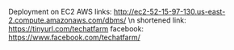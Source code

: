 Deployment on EC2 AWS
links: http://ec2-52-15-97-130.us-east-2.compute.amazonaws.com/dbms/ \n
shortened link: https://tinyurl.com/techatfarm
facebook: https://www.facebook.com/techatfarm/
